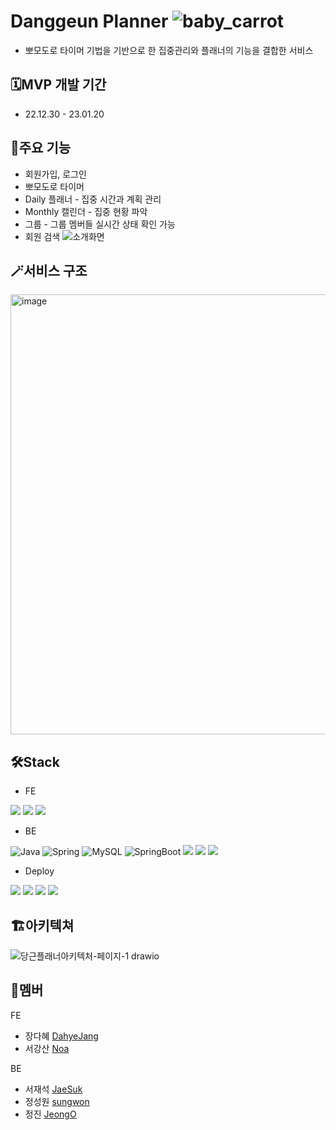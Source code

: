 
# Danggeun Planner ![baby_carrot](https://user-images.githubusercontent.com/110980231/213629629-ecaacda7-dee2-4712-a059-2e1cbc43e73b.png)

- 뽀모도로 타이머 기법을 기반으로 한 집중관리와 플래너의 기능을 결합한 서비스



## 🗓️MVP 개발 기간

- 22.12.30 - 23.01.20

## 🎯주요 기능

- 회원가입, 로그인
- 뽀모도로 타이머
- Daily 플래너 - 집중 시간과 계획 관리
- Monthly 캘린더 - 집중 현황 파악
- 그룹 - 그룹 멤버들 실시간 상태 확인 가능
- 회원 검색
![소개화면](https://user-images.githubusercontent.com/110980231/213652725-adea4bda-2717-4608-b8d4-a96d8bf8b0e3.jpg)

## 🪄서비스 구조

<img width="704" alt="image" src="https://user-images.githubusercontent.com/110980231/213647811-78befdba-0f59-4c76-8e11-06fd974feedb.png">

## 🛠️Stack

- FE 

<img src="https://img.shields.io/badge/JavaScript-F7DF1E.svg?&style=for-the-badge&logo=JavaScript&logoColor=white"> <img src="https://img.shields.io/badge/React-0067A3.svg?&style=for-the-badge&logo=React&logoColor=white"> <img src="https://img.shields.io/badge/Redux-8B00FF.svg?&style=for-the-badge&logo=Redux&logoColor=white">


- BE

![Java](https://img.shields.io/badge/Java-007396.svg?&style=for-the-badge&logo=Java&logoColor=white) ![Spring](https://img.shields.io/badge/Spring-6DB33F.svg?&style=for-the-badge&logo=Spring&logoColor=white) ![MySQL](https://img.shields.io/badge/MySQL-4479A1.svg?&style=for-the-badge&logo=MySQL&logoColor=white) ![SpringBoot](https://img.shields.io/badge/Spring_Boot-6DB33F.svg?&style=for-the-badge&logo=SpringBoot&logoColor=white) <img src="https://img.shields.io/badge/Spring Security-6DB33F.svg?&style=for-the-badge&logo=Spring Security&logoColor=white"> <img src="https://img.shields.io/badge/JWT-000000.svg?&style=for-the-badge&logo=JSON Web Tokens&logoColor=white"> <img src="https://img.shields.io/badge/Gradle-02303A.svg?&style=for-the-badge&logo=Gradle&logoColor=white">

- Deploy

<img src="https://img.shields.io/badge/Amazon EC2-yellow?style=for-the-badge&logo=AmazonEC2&logoColor=white"> <img src="https://img.shields.io/badge/Amazon S3-yellow?style=for-the-badge&logo=AmazonS3&logoColor=white"> <img src="https://img.shields.io/badge/Github Actions-2088FF?style=for-the-badge&logo=Github Actions&logoColor=white"> <img src="https://img.shields.io/badge/Amazon RDS-527FFF?style=for-the-badge&logo=Amazon RDS&logoColor=white"> 

## 🏗️아키텍쳐

![당근플래너아키텍처-페이지-1 drawio](https://user-images.githubusercontent.com/110980231/213653472-ffceb83e-4cbc-4e29-b091-448587ca1eec.png)


## 👥멤버

FE
- 장다혜 [DahyeJang](https://github.com/DahyeJang)
- 서강산 [Noa](https://github.com/dkaodkaork)

BE
- 서재석 [JaeSuk](https://github.com/suhjaesuk)
- 정성원 [sungwon](https://github.com/SungwonJeong)
- 정진 [JeongO](https://github.com/JeongO41)


